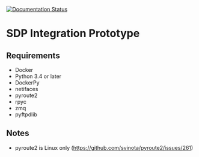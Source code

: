 [![Documentation Status](https://readthedocs.org/projects/integration-prototype/badge/?version=latest)](http://integration-prototype.readthedocs.io/en/latest/?badge=latest)

# SDP Integration Prototype


## Requirements
* Docker
* Python 3.4 or later
* DockerPy
* netifaces
* pyroute2
* rpyc
* zmq
* pyftpdlib

## Notes
* pyroute2 is Linux only (https://github.com/svinota/pyroute2/issues/261)


